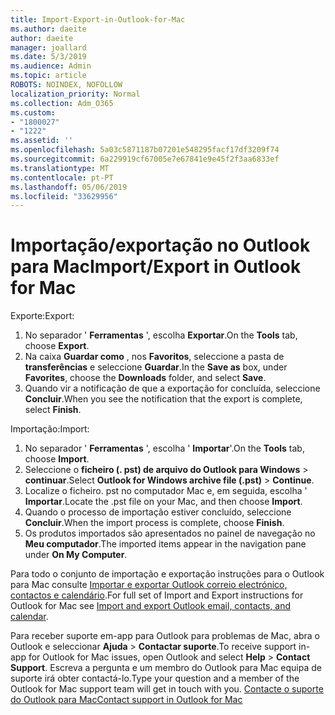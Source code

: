 ```yaml
---
title: Import-Export-in-Outlook-for-Mac
ms.author: daeite
author: daeite
manager: joallard
ms.date: 5/3/2019
ms.audience: Admin
ms.topic: article
ROBOTS: NOINDEX, NOFOLLOW
localization_priority: Normal
ms.collection: Adm_O365
ms.custom:
- "1800027"
- "1222"
ms.assetid: ''
ms.openlocfilehash: 5a03c5871187b07201e548295facf17df3209f74
ms.sourcegitcommit: 6a229919cf67005e7e67841e9e45f2f3aa6833ef
ms.translationtype: MT
ms.contentlocale: pt-PT
ms.lasthandoff: 05/06/2019
ms.locfileid: "33629956"
---
```

# <a name="importexport-in-outlook-for-mac"></a><span data-ttu-id="977dd-102">Importação/exportação no Outlook para Mac</span><span class="sxs-lookup"><span data-stu-id="977dd-102">Import/Export in Outlook for Mac</span></span> 

<span data-ttu-id="977dd-103">Exporte:</span><span class="sxs-lookup"><span data-stu-id="977dd-103">Export:</span></span>
1. <span data-ttu-id="977dd-104">No separador ' **Ferramentas** ', escolha **Exportar**.</span><span class="sxs-lookup"><span data-stu-id="977dd-104">On the **Tools** tab, choose **Export**.</span></span>
2. <span data-ttu-id="977dd-105">Na caixa **Guardar como** , nos **Favoritos**, seleccione a pasta de **transferências** e seleccione **Guardar**.</span><span class="sxs-lookup"><span data-stu-id="977dd-105">In the **Save as** box, under **Favorites**, choose the **Downloads** folder, and select **Save**.</span></span>
3. <span data-ttu-id="977dd-106">Quando vir a notificação de que a exportação for concluída, seleccione **Concluir**.</span><span class="sxs-lookup"><span data-stu-id="977dd-106">When you see the notification that the export is complete, select **Finish**.</span></span>

<span data-ttu-id="977dd-107">Importação:</span><span class="sxs-lookup"><span data-stu-id="977dd-107">Import:</span></span>
1. <span data-ttu-id="977dd-108">No separador ' **Ferramentas** ', escolha ' **Importar**'.</span><span class="sxs-lookup"><span data-stu-id="977dd-108">On the **Tools** tab, choose **Import**.</span></span>
2. <span data-ttu-id="977dd-109">Seleccione o **ficheiro (. pst) de arquivo do Outlook para Windows** > **continuar**.</span><span class="sxs-lookup"><span data-stu-id="977dd-109">Select **Outlook for Windows archive file (.pst)** > **Continue**.</span></span>
3. <span data-ttu-id="977dd-110">Localize o ficheiro. pst no computador Mac e, em seguida, escolha ' **Importar**.</span><span class="sxs-lookup"><span data-stu-id="977dd-110">Locate the .pst file on your Mac, and then choose **Import**.</span></span>
4. <span data-ttu-id="977dd-111">Quando o processo de importação estiver concluído, seleccione **Concluir**.</span><span class="sxs-lookup"><span data-stu-id="977dd-111">When the import process is complete, choose **Finish**.</span></span>
5. <span data-ttu-id="977dd-112">Os produtos importados são apresentados no painel de navegação no **Meu computador**.</span><span class="sxs-lookup"><span data-stu-id="977dd-112">The imported items appear in the navigation pane under **On My Computer**.</span></span>

<span data-ttu-id="977dd-113">Para todo o conjunto de importação e exportação instruções para o Outlook para Mac consulte [Importar e exportar Outlook correio electrónico, contactos e calendário](https://support.office.com/article/92577192-3881-4502-b79d-c3bbada6c8ef#ID0EAACAAA=Mac).</span><span class="sxs-lookup"><span data-stu-id="977dd-113">For full set of Import and Export instructions for Outlook for Mac see [Import and export Outlook email, contacts, and calendar](https://support.office.com/article/92577192-3881-4502-b79d-c3bbada6c8ef#ID0EAACAAA=Mac).</span></span> 

<span data-ttu-id="977dd-114">Para receber suporte em-app para Outlook para problemas de Mac, abra o Outlook e seleccionar **Ajuda** > **Contactar suporte**.</span><span class="sxs-lookup"><span data-stu-id="977dd-114">To receive support in-app for Outlook for Mac issues, open Outlook and select **Help** > **Contact Support**.</span></span> <span data-ttu-id="977dd-115">Escreva a pergunta e um membro do Outlook para Mac equipa de suporte irá obter contactá-lo.</span><span class="sxs-lookup"><span data-stu-id="977dd-115">Type your question and a member of the Outlook for Mac support team will get in touch with you.</span></span> [<span data-ttu-id="977dd-116">Contacte o suporte do Outlook para Mac</span><span class="sxs-lookup"><span data-stu-id="977dd-116">Contact support in Outlook for Mac</span></span>](https://go.microsoft.com/fwlink/?linkid=2002400&clcid=0x409)